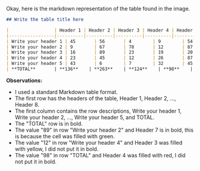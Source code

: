 Okay, here is the markdown representation of the table found in the image.

```markdown
## Write the table title here

|                 | Header 1 | Header 2 | Header 3 | Header 4 | Header 5 | Header 6 | Header 7 | Header 8 |
|-----------------|----------|----------|----------|----------|----------|----------|----------|----------|
| Write your header 1 | 45       | 56       | 4        | 9        | 54       | 90       | 32       | 8        |
| Write your header 2 | 9        | 67       | 78       | 12       | 87       | 14       | **89**       | 45       |
| Write your header 3 | 16       | 89       | 23       | 19       | 20       | 21       | 19       | 23       |
| Write your header 4 | 23       | 45       | 12       | 26       | 87       | 28       | 17       | 54       |
| Write your header 5 | 43       | 6        | 7        | 32       | 45       | 23       | 78       | 66       |
| **TOTAL**       | **136**    | **263**    | **124**    | **98**    | **293**    | **176**    | **235**    | **196**    |
```

**Observations:**

*   I used a standard Markdown table format.
*   The first row has the headers of the table, Header 1, Header 2, ..., Header 8.
*   The first column contains the row descriptions, Write your header 1, Write your header 2, ..., Write your header 5, and TOTAL.
*   The "TOTAL" row is in bold.
*   The value "89" in row "Write your header 2" and Header 7 is in bold, this is because the cell was filled with green.
* The value "12" in row "Write your header 4" and Header 3 was filled with yellow, I did not put it in bold.
* The value "98" in row "TOTAL" and Header 4 was filled with red, I did not put it in bold.


